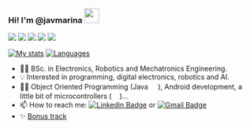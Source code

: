 ### Hi! I'm @javmarina <img src="https://media.giphy.com/media/WUlplcMpOCEmTGBtBW/giphy.gif" width="30">

![](https://img.shields.io/badge/OS-Windows_10-informational?style=flat-square&logo=Windows&logoColor=white&color=0078D6) ![](https://img.shields.io/badge/OS-Ubuntu_18.04-informational?style=flat-square&logo=Ubuntu&logoColor=white&color=E95420) ![](https://img.shields.io/badge/Code-Android-informational?style=flat-square&logo=Android&logoColor=white&color=3DDC84) ![](https://img.shields.io/badge/Code-Java-informational?style=flat-square&logo=Java&logoColor=white&color=007396) ![](https://img.shields.io/badge/Code-C-informational?style=flat-square&logo=c&logoColor=white&color=A8B9CC)

[![My stats](https://github-readme-stats.vercel.app/api?username=javmarina&show_icons=true&theme=vue&count_private=true)](https://github.com/anuraghazra/github-readme-stats)
[![Languages](https://github-readme-stats.vercel.app/api/top-langs/?username=javmarina&theme=vue&count_private=true)](https://github.com/anuraghazra/github-readme-stats)

* 👨‍🎓 BSc. in Electronics, Robotics and Mechatronics Engineering.
* 💡 Interested in programming, digital electronics, robotics and AI.
* 👨‍💻 Object Oriented Programming (Java <img src="https://cdn.jsdelivr.net/npm/programming-languages-logos/src/java/java.png" height="16">), Android development, a little bit of microcontrollers (<img src="https://cdn.jsdelivr.net/npm/programming-languages-logos/src/c/c.png" height="16">)...
* 📫 How to reach me: [![Linkedin Badge](https://img.shields.io/badge/-javmarina-blue?style=flat-square&logo=Linkedin&logoColor=white&link=https://www.linkedin.com/in/javier-marina-miranda-1a12111a0/)](https://www.linkedin.com/in/javier-marina-miranda-1a12111a0/) or [![Gmail Badge](https://img.shields.io/badge/-javmarina@gmail.com-c14438?style=flat-square&logo=Gmail&logoColor=white&link=mailto:javmarina+G@gmail.com)](mailto:javmarina+G@gmail.com)
* ✨ [Bonus track](https://gist.github.com/javmarina)


<!--
**javmarina/javmarina** is a ✨ _special_ ✨ repository because its `README.md` (this file) appears on your GitHub profile.

Here are some ideas to get you started:

- 🔭 I’m currently working on ...
- 🌱 I’m currently learning ...
- 👯 I’m looking to collaborate on ...
- 🤔 I’m looking for help with ...
- 💬 Ask me about ...
- 📫 How to reach me: ...
- 😄 Pronouns: ...
- ⚡ Fun fact: ...
-->
